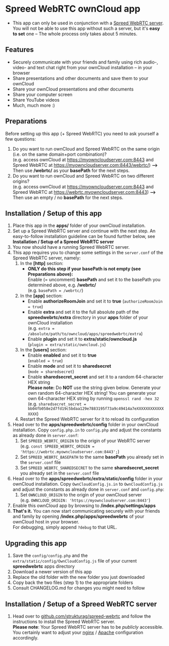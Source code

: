 # Spreed WebRTC ownCloud app
- This app can only be used in conjunction with a [Spreed WebRTC server](https://github.com/strukturag/spreed-webrtc).  
  You will not be able to use this app without such a server, but it's **easy to set** one – The whole process only takes about 5 minutes.

## Features
- Securely communicate with your friends and family using rich audio-, video- and text chat right from your ownCloud installation – in your browser
- Share presentations and other documents and save them to your ownCloud
- Share your ownCloud presentations and other documents
- Share your computer screen
- Share YouTube videos
- Much, much more :)

## Preparations
Before setting up this app (+ Spreed WebRTC) you need to ask yourself a few questions:

1. Do you want to run ownCloud and Spreed WebRTC on the same origin (i.e. on the same domain+port combination)?  
   (e.g. access ownCloud at https://myowncloudserver.com:8443 and Spreed WebRTC at https://myowncloudserver.com:8443/webrtc/) **-->** Then use **/webrtc/** as your **basePath** for the next steps.
2. Do you want to run ownCloud and Spreed WebRTC on two different origins?  
   (e.g. access ownCloud at https://myowncloudserver.com:8443 and Spreed WebRTC at https://webrtc.myowncloudserver.com:8443) **-->** Then use an empty / no **basePath** for the next steps.

## Installation / Setup of this app
1. Place this app in the **apps/** folder of your ownCloud installation.
2. Set up a Spreed WebRTC server and continue with the next step.
   An easy-to-follow installation guideline can be found further below, see **Installation / Setup of a Spreed WebRTC server**
3. You now should have a running Spreed WebRTC server.
4. This app requires you to change some settings in the `server.conf` of the Spreed WebRTC server, namely:
   1. In the **[http]** section:
      - **ONLY do this step if your basePath is not empty (see Preparations above):**  
        Enable (= uncomment) **basePath** and set it to the basePath you determined above, e.g. **/webrtc/**  
        (e.g. `basePath = /webrtc/`)
   2. In the **[app]** section:
      - Enable **authorizeRoomJoin** and set it to **true**
        (`authorizeRoomJoin = true`)
      - Enable **extra** and set it to the full absolute path of the **spreedwebrtc/extra** directory in your **apps** folder of your ownCloud installation  
        (e.g. `extra = /absolute/path/to/owncloud/apps/spreedwebrtc/extra`)
      - Enable **plugin** and set it to **extra/static/owncloud.js**  
        (`plugin = extra/static/owncloud.js`)
   3. In the **[users]** section:
      - Enable **enabled** and set it to **true**  
        (`enabled = true`)
      - Enable **mode** and set it to **sharedsecret**  
        (`mode = sharedsecret`)
      - Enable **sharedsecret_secret** and set it to a random 64-character HEX string  
        **Please note:** Do **NOT** use the string given below. Generate your own random 64-character HEX string!
        You can generate your own 64-character HEX string by running `openssl rand -hex 32`
        (e.g. `sharedsecret_secret = bb04fb058e2d7fd19c5bdaa129e7883195f73a9c49414a7eXXXXXXXXXXXXXXXX`)  
   4. Restart the Spreed WebRTC server for it to reload its configuration
5. Head over to the **apps/spreedwebrtc/config** folder in your ownCloud installation. Copy `config.php.in` to `config.php` and adjust the constants as already done in `server.conf`:
   1. Set `SPREED_WEBRTC_ORIGIN` to the origin of your WebRTC server  
      (e.g. `const SPREED_WEBRTC_ORIGIN = 'https://webrtc.myowncloudserver.com:8443';`)
   2. Set `SPREED_WEBRTC_BASEPATH` to the same **basePath** you already set in the `server.conf` file
   3. Set `SPREED_WEBRTC_SHAREDSECRET` to the same **sharedsecret_secret** you already set in the `server.conf` file
6. Head over to the **apps/spreedwebrtc/extra/static/config** folder in your ownCloud installation. Copy `OwnCloudConfig.js.in` to `OwnCloudConfig.js` and adjust the constants as already done in `server.conf` and `config.php`:
   1. Set `OWNCLOUD_ORIGIN` to the origin of your ownCloud server  
      (e.g. `OWNCLOUD_ORIGIN: 'https://myowncloudserver.com:8443'`)
7. Enable this ownCloud app by browsing to **/index.php/settings/apps**
8. **That's it.** You can now start communicating securely with your friends and family by opening **/index.php/apps/spreedwebrtc** of your ownCloud host in your browser.  
   For debugging, simply append `?debug` to that URL.

## Upgrading this app
1. Save the `config/config.php` and the `extra/static/config/OwnCloudConfig.js` file of your current **spreedwebrtc** apps directory
2. Download a newer version of this app
3. Replace the old folder with the new folder you just downloaded
4. Copy back the two files (step 1) to the appropriate folders
5. Consult CHANGELOG.md for changes you might need to follow

## Installation / Setup of a Spreed WebRTC server
1. Head over to [github.com/strukturag/spreed-webrtc](https://github.com/strukturag/spreed-webrtc) and follow the instructions to install the Spreed WebRTC server.  
   **Please note**: Your Spreed WebRTC server has to be _publicly_ accessible.  
   You certainly want to adjust your [nginx](https://github.com/strukturag/spreed-webrtc/blob/master/doc/NGINX.txt) / [Apache](https://github.com/strukturag/spreed-webrtc/blob/master/doc/APACHE.txt) configuration accordingly.
